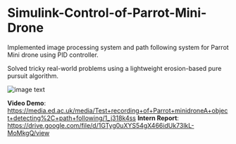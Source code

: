 # Simulink-Control-of-Parrot-Mini-Drone

Implemented image processing system and path following system for Parrot Mini drone using PID controller. 

Solved tricky real-world problems using a lightweight erosion-based pure pursuit algorithm. 

![image text](https://github.com/haijing-zhang/ParrotMiniDrone/blob/master/parrot2.jpeg)


**Video Demo**: https://media.ed.ac.uk/media/Test+recording+of+Parrot+minidroneA+object+detecting%2C+path+following/1_j318k4ss
**Intern Report**: https://drive.google.com/file/d/1GTyg0uXYS54gX466idUk73lkL-MoMkgQ/view


